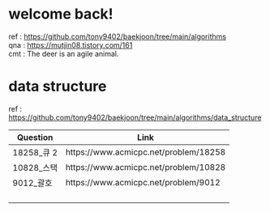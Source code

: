# welcome back!
ref : https://github.com/tony9402/baekjoon/tree/main/algorithms </br>
qna : https://mutjin08.tistory.com/161 </br>
cmt : The deer is an agile animal. </br>

# data structure
ref : https://github.com/tony9402/baekjoon/tree/main/algorithms/data_structure </br>
<table>
    <thead>
        <tr>
            <th>Question</th>
            <th>Link</th>
        </tr>
    </thead>
    <tbody>
        <tr>
            <td>18258_큐 2</td>
            <td>https://www.acmicpc.net/problem/18258</td>
        </tr>
        <tr>
            <td>10828_스택</td>
            <td>https://www.acmicpc.net/problem/10828</td>
        </tr>
        <tr>
            <td>9012_괄호</td>
            <td>https://www.acmicpc.net/problem/9012</td>
        </tr>
        <tr>
            <td></td>
            <td></td>
        </tr>
                <tr>
            <td></td>
            <td></td>
        </tr>
                <tr>
            <td></td>
            <td></td>
        </tr>
                <tr>
            <td></td>
            <td></td>
        </tr>
    </tbody>
</table>
